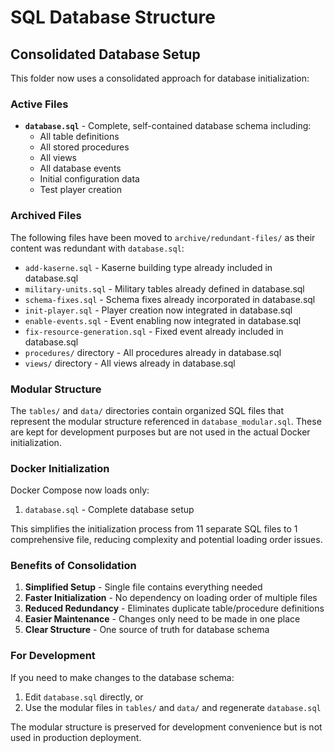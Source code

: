 # SQL Database Structure

## Consolidated Database Setup

This folder now uses a consolidated approach for database initialization:

### Active Files

- **`database.sql`** - Complete, self-contained database schema including:
  - All table definitions
  - All stored procedures  
  - All views
  - All database events
  - Initial configuration data
  - Test player creation

### Archived Files

The following files have been moved to `archive/redundant-files/` as their content was redundant with `database.sql`:

- `add-kaserne.sql` - Kaserne building type already included in database.sql
- `military-units.sql` - Military tables already defined in database.sql
- `schema-fixes.sql` - Schema fixes already incorporated in database.sql
- `init-player.sql` - Player creation now integrated in database.sql
- `enable-events.sql` - Event enabling now integrated in database.sql  
- `fix-resource-generation.sql` - Fixed event already included in database.sql
- `procedures/` directory - All procedures already in database.sql
- `views/` directory - All views already in database.sql

### Modular Structure

The `tables/` and `data/` directories contain organized SQL files that represent the modular structure referenced in `database_modular.sql`. These are kept for development purposes but are not used in the actual Docker initialization.

### Docker Initialization

Docker Compose now loads only:
1. `database.sql` - Complete database setup

This simplifies the initialization process from 11 separate SQL files to 1 comprehensive file, reducing complexity and potential loading order issues.

### Benefits of Consolidation

1. **Simplified Setup** - Single file contains everything needed
2. **Faster Initialization** - No dependency on loading order of multiple files
3. **Reduced Redundancy** - Eliminates duplicate table/procedure definitions
4. **Easier Maintenance** - Changes only need to be made in one place
5. **Clear Structure** - One source of truth for database schema

### For Development

If you need to make changes to the database schema:
1. Edit `database.sql` directly, or
2. Use the modular files in `tables/` and `data/` and regenerate `database.sql`

The modular structure is preserved for development convenience but is not used in production deployment.